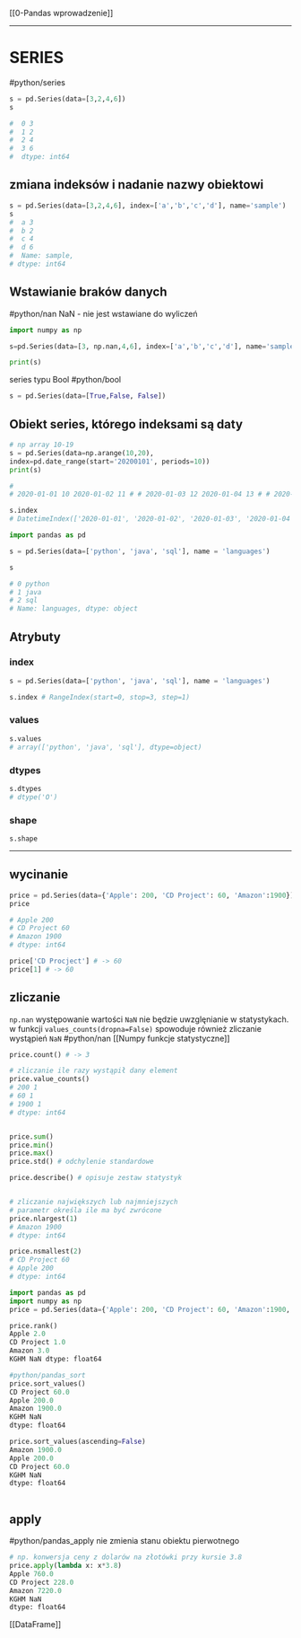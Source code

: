 [[0-Pandas wprowadzenie]]

---

# SERIES
#python/series
```py
s = pd.Series(data=[3,2,4,6])
s

#  0 3
#  1 2
#  2 4
#  3 6
#  dtype: int64
```

## zmiana indeksów i nadanie nazwy obiektowi
```py
s = pd.Series(data=[3,2,4,6], index=['a','b','c','d'], name='sample')
s
#  a 3
#  b 2
#  c 4
#  d 6
#  Name: sample, 
# dtype: int64

```

## Wstawianie braków danych
#python/nan
NaN - nie jest wstawiane do wyliczeń
```py
import numpy as np

s=pd.Series(data=[3, np.nan,4,6], index=['a','b','c','d'], name='sample')

print(s)

```

series typu Bool
#python/bool
```py
s = pd.Series(data=[True,False, False])

```

## Obiekt series, którego indeksami są daty
```py
# np array 10-19
s = pd.Series(data=np.arange(10,20),
index=pd.date_range(start='20200101', periods=10))
print(s)

# 
# 2020-01-01 10 2020-01-02 11 # # 2020-01-03 12 2020-01-04 13 # # 2020-01-05 14 2020-01-06 15 # # 2020-01-07 16 2020-01-08 17 # # 2020-01-09 18 2020-01-10 19 # Freq: D, dtype: int64

s.index
# DatetimeIndex(['2020-01-01', '2020-01-02', '2020-01-03', '2020-01-04', '2020-01-05', '2020-01-06', '2020-01-07', '2020-01-08', '2020-01-09', '2020-01-10'], dtype='datetime64[ns]', freq='D')
```

```py
import pandas as pd

s = pd.Series(data=['python', 'java', 'sql'], name = 'languages')

s

# 0 python 
# 1 java 
# 2 sql 
# Name: languages, dtype: object
```

## Atrybuty
### index
```py
s = pd.Series(data=['python', 'java', 'sql'], name = 'languages')

s.index # RangeIndex(start=0, stop=3, step=1)


```

### values
```py
s.values
# array(['python', 'java', 'sql'], dtype=object)

```

### dtypes
```py
s.dtypes
# dtype('O')

```

### shape
`s.shape`

---
## wycinanie
```py
price = pd.Series(data={'Apple': 200, 'CD Project': 60, 'Amazon':1900})
price

# Apple 200 
# CD Project 60 
# Amazon 1900 
# dtype: int64
```

```py
price['CD Procject'] # -> 60
price[1] # -> 60
```

## zliczanie
`np.nan` występowanie wartości `NaN` nie będzie uwzglęnianie w statystykach.
w funkcji `values_counts(dropna=False)` spowoduje również zliczanie wystąpień `NaN`
#python/nan 
[[Numpy funkcje statystyczne]]

```py
price.count() # -> 3

# zliczanie ile razy wystąpił dany element
price.value_counts()
# 200 1 
# 60 1 
# 1900 1 
# dtype: int64


price.sum()
price.min()
price.max()
price.std() # odchylenie standardowe

price.describe() # opisuje zestaw statystyk


# zliczanie największych lub najmniejszych
# parametr określa ile ma być zwrócone
price.nlargest(1)
# Amazon 1900
# dtype: int64

price.nsmallest(2)
# CD Project 60 
# Apple 200 
# dtype: int64
``` 


```py
import pandas as pd
import numpy as np
price = pd.Series(data={'Apple': 200, 'CD Project': 60, 'Amazon':1900, 'KGHM':np.nan})

price.rank()
Apple 2.0 
CD Project 1.0 
Amazon 3.0 
KGHM NaN dtype: float64

#python/pandas_sort
price.sort_values()
CD Project 60.0
Apple 200.0 
Amazon 1900.0 
KGHM NaN 
dtype: float64

price.sort_values(ascending=False)
Amazon 1900.0 
Apple 200.0 
CD Project 60.0 
KGHM NaN 
dtype: float64



```

## apply 
#python/pandas_apply
nie zmienia stanu obiektu pierwotnego
```py
# np. konwersja ceny z dolarów na złotówki przy kursie 3.8
price.apply(lambda x: x*3.8)
Apple 760.0 
CD Project 228.0 
Amazon 7220.0 
KGHM NaN 
dtype: float64
```
[[DataFrame]]